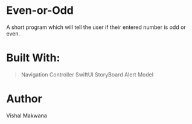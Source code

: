 # Even-or-Odd
 A short program which will tell the user if their entered number is odd or even.
 
# Built With:
 
  > Navigation Controller
  > SwiftUI
  > StoryBoard
  > Alert Model

# Author
  Vishal Makwana
